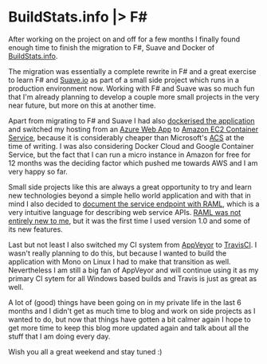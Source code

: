 ﻿<!--
	Tags: fsharp suave docker aws
-->

# BuildStats.info |> F#

After working on the project on and off for a few months I finally found enough time to finish the migration to F#, Suave and Docker of [BuildStats.info](https://buildstats.info/).

The migration was essentially a complete rewrite in F# and a great exercise to learn F# and [Suave.io](https://suave.io/) as part of a small side project which runs in a production environment now. Working with F# and Suave was so much fun that I'm already planning to develop a couple more small projects in the very near future, but more on this at another time.

Apart from migrating to F# and Suave I had also [dockerised the application](https://hub.docker.com/r/dustinmoris/ci-buildstats/) and switched my hosting from an [Azure Web App](https://azure.microsoft.com/en-gb/services/app-service/web/) to [Amazon EC2 Container Service](https://aws.amazon.com/ecs/), because it is considerably cheaper than Microsoft's [ACS](https://azure.microsoft.com/en-gb/services/container-service/) at the time of writing. I was also considering Docker Cloud and Google Container Service, but the fact that I can run a micro instance in Amazon for free for 12 months was the deciding factor which pushed me towards AWS and I am very happy so far.

Small side projects like this are always a great opportunity to try and learn new technologies beyond a simple hello world application and with that in mind I also decided to [document the service endpoint with RAML](https://github.com/dustinmoris/CI-BuildStats/blob/master/api.raml), which is a very intuitive language for describing web service APIs. [RAML was not entirely new to me](https://dusted.codes/design-test-and-document-restful-apis-using-raml-in-dotnet), but it was the first time I used version 1.0 and some of its new features.

Last but not least I also switched my CI system from [AppVeyor](https://www.appveyor.com/) to [TravisCI](https://travis-ci.org/dustinmoris/CI-BuildStats). I wasn't really planning to do this, but because I wanted to build the application with Mono on Linux I had to make that transition as well. Nevertheless I am still a big fan of AppVeyor and will continue using it as my primary CI sytem for all Windows based builds and Travis is just as great as well.

A lot of (good) things have been going on in my private life in the last 6 months and I didn't get as much time to blog and work on side projects as I wanted to do, but now that things have gotten a bit calmer again I hope to get more time to keep this blog more updated again and talk about all the stuff that I am doing every day.

Wish you all a great weekend and stay tuned :)